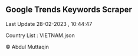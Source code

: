 

## Google Trends Keywords Scraper 
 
Last Update 28-02-2023 , 10:44:47

Country List :
VIETNAM.json



© Abdul Muttaqin 

